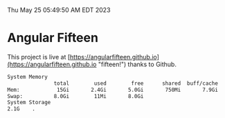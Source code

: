 Thu May 25 05:49:50 AM EDT 2023

# Angular Fifteen


This project is live at [https://angularfifteen.github.io](https://angularfifteen.github.io "fifteen!") thanks to Github.

```bash
System Memory
               total        used        free      shared  buff/cache   available
Mem:            15Gi       2.4Gi       5.0Gi       750Mi       7.9Gi        11Gi
Swap:          8.0Gi        11Mi       8.0Gi
System Storage
2.1G	.
```
```bash
